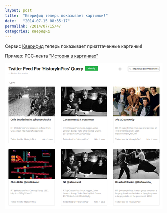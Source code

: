```yaml
---
layout: post
title:  "Кверифид теперь показывает картинки!"
date:   "2014-07-15 08:35:17"
permalink: /2014/07/15/4/
categories: кверифид
---
```


Сервис [Кверифид](http://www.queryfeed.net/) теперь показывает приаттаченные картинки!

Пример: РСС-лента ["История в картинках"](http://www.queryfeed.net/twitter?q=HistoryInPics)

![screenshot](/assets/static/Screenshot-from-2014-07-15-12:34:28.png)
